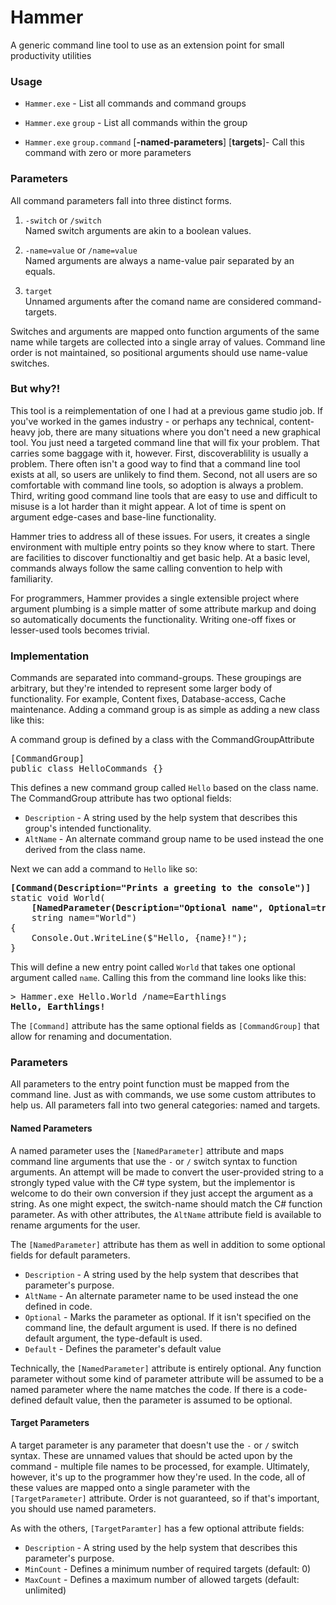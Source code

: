 # Hammer
A generic command line tool to use as an extension point for small productivity utilities

### Usage
* `Hammer.exe` - List all commands and command groups

* `Hammer.exe`  `group` - List all commands within the group

* `Hammer.exe`  `group.command` [**-named-parameters**] [**targets**]- Call this command with zero or more parameters

### Parameters
All command parameters fall into three distinct forms. 
1. `-switch` or `/switch` <br/>Named switch arguments are akin to a boolean values.

1. `-name=value` or `/name=value` <br/>Named arguments are always a name-value pair separated by an equals.

1. `target` <br/>Unnamed arguments after the comand name are considered command-targets.

Switches and arguments are mapped onto function arguments of the same name while targets are collected into a single array of values. Command line order is not maintained, so positional arguments should use name-value switches.

### But why?!
This tool is a reimplementation of one I had at a previous game studio job. If you've worked in the games industry - or perhaps any technical, content-heavy job, there are many situations where you don't need a new graphical tool. You just need a targeted command line that will fix your problem. That carries some baggage with it, however. First, discoverablility is usually a problem. There often isn't a good way to find that a command line tool exists at all, so users are unlikely to find them. Second, not all users are so comfortable with command line tools, so adoption is always a problem. Third, writing good command line tools that are easy to use and difficult to misuse is a lot harder than it might appear. A lot of time is spent on argument edge-cases and base-line functionality.

Hammer tries to address all of these issues. For users, it creates a single environment with multiple entry points so they know where to start. There are facilities to discover functionaltiy and get basic help. At a basic level, commands always follow the same calling convention to help with familiarity.

For programmers, Hammer provides a single extensible project where argument plumbing is a simple matter of some attribute markup and doing so automatically documents the functionality. Writing one-off fixes or lesser-used tools becomes trivial.

### Implementation
Commands are separated into command-groups. These groupings are arbitrary, but they're intended to represent some larger body of functionality. For example, Content fixes, Database-access, Cache maintenance. Adding a command group is as simple as adding a new class like this:

A command group is defined by a class with the CommandGroupAttribute
<pre>
[CommandGroup]
public class HelloCommands {}
</pre>

This defines a new command group called `Hello` based on the class name. The CommandGroup attribute has two optional fields:
* `Description` - A string used by the help system that describes this group's intended functionality.
* `AltName` - An alternate command group name to be used instead the one derived from the class name.

Next we can add a command to `Hello` like so:
<pre>
<b>[Command(Description="Prints a greeting to the console")]</b>
static void World(
    <b>[NamedParameter(Description="Optional name", Optional=true)]</b>
    string name="World")
{
    Console.Out.WriteLine($"Hello, {name}!");
}
</pre>

This will define a new entry point called `World` that takes one optional argument called `name`. Calling this from the command line looks like this:
<pre>
> Hammer.exe Hello.World /name=Earthlings
<b>Hello, Earthlings!</b>
</pre>

The `[Command]` attribute has the same optional fields as `[CommandGroup]` that allow for renaming and documentation.

### Parameters

All parameters to the entry point function must be mapped from the command line. Just as with commands, we use some custom attributes to help us. All parameters fall into two general categories: named and targets.

#### Named Parameters
A named parameter uses the `[NamedParameter]` attribute and maps command line arguments that use the `-` or `/` switch syntax to function arguments. An attempt will be made to convert the user-provided string to a strongly typed value with the C# type system, but the implementor is welcome to do their own conversion if they just accept the argument as a string. As one might expect, the switch-name should match the C# function parameter. As with other attributes, the `AltName` attribute field is available to rename arguments for the user.

The `[NamedParameter]` attribute has them as well in addition to some optional fields for default parameters.

* `Description` - A string used by the help system that describes that parameter's purpose.
* `AltName` - An alternate parameter name to be used instead the one defined in code.
* `Optional` - Marks the parameter as optional. If it isn't specified on the command line, the default argument is used. If there is no defined default argument, the type-default is used.
* `Default` - Defines the parameter's default value

Technically, the `[NamedParameter]` attribute is entirely optional. Any function parameter without some kind of parameter attribute will be assumed to be a named parameter where the name matches the code. If there is a code-defined default value, then the parameter is assumed to be optional.

#### Target Parameters

A target parameter is any parameter that doesn't use the `-` or `/` switch syntax. These are unnamed values that should be acted upon by the command - multiple file names to be processed, for example. Ultimately, however, it's up to the programmer how they're used. In the code, all of these values are mapped onto a single parameter with the `[TargetParameter]` attribute. Order is not guaranteed, so if that's important, you should use named parameters.

As with the others, `[TargetParamter]` has a few optional attribute fields:
* `Description` - A string used by the help system that describes this parameter's purpose.
* `MinCount` - Defines a minimum number of required targets (default: 0)
* `MaxCount` - Defines a maximum number of allowed targets (default: unlimited)
